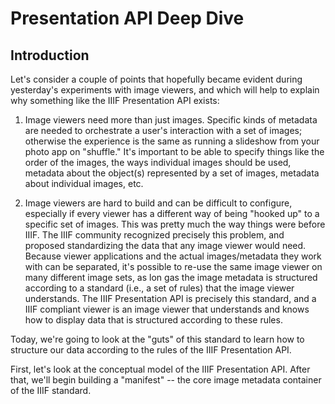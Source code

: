 # Presentation API Deep Dive

## Introduction

Let's consider a couple of points that hopefully became evident during yesterday's experiments with image viewers, and which will help to explain why something like the IIIF Presentation API exists:

1) Image viewers need more than just images.
Specific kinds of metadata are needed to orchestrate a user's interaction with a set of images; otherwise the experience is the same as running a slideshow from your photo app on "shuffle." It's important to be able to specify things like the order of the images, the ways individual images should be used, metadata about the object(s) represented by a set of images, metadata about individual images, etc.

2) Image viewers are hard to build and can be difficult to configure, especially if every viewer has a different way of being "hooked up" to a specific set of images. This was pretty much the way things were before IIIF. The IIIF community recognized precisely this problem, and proposed standardizing the data that any image viewer would need. Because viewer applications and the actual images/metadata they work with can be separated, it's possible to re-use the same image viewer on many different image sets, as lon gas the image metadata is structured according to a standard (i.e., a set of rules) that the image viewer understands. The IIIF Presentation API is precisely this standard, and a IIIF compliant viewer is an image viewer that understands and knows how to display data that is structured according to these rules.

Today, we're going to look at the "guts" of this standard to learn how to structure our data according to the rules of the IIIF Presentation API.

First, let's look at the conceptual model of the IIIF Presentation API. After that, we'll begin building a "manifest" -- the core image metadata container of the IIIF standard.
